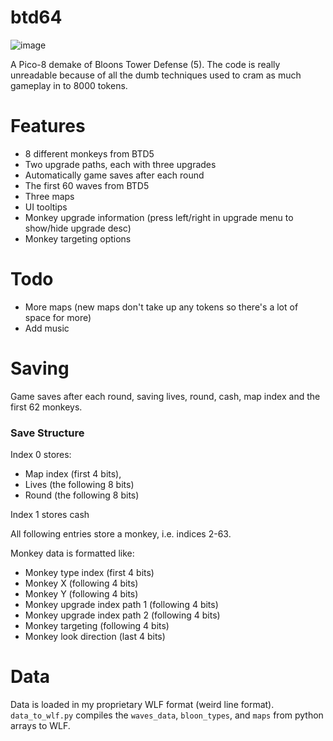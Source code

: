# btd64

![image](https://github.com/user-attachments/assets/94e71171-8fef-4a14-ad83-da31fee5db06)

A Pico-8 demake of Bloons Tower Defense (5).
The code is really unreadable because of all the dumb techniques used to cram as much gameplay in to 8000 tokens.

# Features

- 8 different monkeys from BTD5
- Two upgrade paths, each with three upgrades
- Automatically game saves after each round
- The first 60 waves from BTD5
- Three maps
- UI tooltips
- Monkey upgrade information (press left/right in upgrade menu to show/hide upgrade desc)
- Monkey targeting options

# Todo

- More maps (new maps don't take up any tokens so there's a lot of space for more)
- Add music

# Saving

Game saves after each round, saving lives, round, cash, map index and the first 62 monkeys.

### Save Structure

Index 0 stores:

- Map index (first 4 bits),
- Lives (the following 8 bits)
- Round (the following 8 bits)

Index 1 stores cash

All following entries store a monkey, i.e. indices 2-63.

Monkey data is formatted like:

- Monkey type index (first 4 bits)
- Monkey X (following 4 bits)
- Monkey Y (following 4 bits)
- Monkey upgrade index path 1 (following 4 bits)
- Monkey upgrade index path 2 (following 4 bits)
- Monkey targeting (following 4 bits)
- Monkey look direction (last 4 bits)

# Data

Data is loaded in my proprietary WLF format (weird line format). `data_to_wlf.py` compiles the `waves_data`, `bloon_types`, and `maps` from python arrays to WLF.
